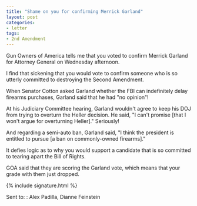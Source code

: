 ```yaml
---
title: "Shame on you for confirming Merrick Garland"
layout: post
categories:
- letter
tags:
- 2nd Amendment
---
```


Gun Owners of America tells me that you voted to confirm Merrick Garland for Attorney General on Wednesday afternoon.

I find that sickening that you would vote to confirm someone who is so utterly committed to destroying the Second Amendment.

When Senator Cotton asked Garland whether the FBI can indefinitely delay firearms purchases, Garland said that he had "no opinion"!

At his Judiciary Committee hearing, Garland wouldn't agree to keep his DOJ from trying to overturn the Heller decision. He said, "I can't promise \[that I won't argue for overturning Heller\]." Seriously!

And regarding a semi-auto ban, Garland said, "I think the president is entitled to pursue \[a ban on commonly-owned firearms\]."

It defies logic as to why you would support a candidate that is so committed to tearing apart the Bill of Rights.

GOA said that they are scoring the Garland vote, which means that your grade with them just dropped.

{% include signature.html %}

Sent to:
: Alex Padilla, Dianne Feinstein
